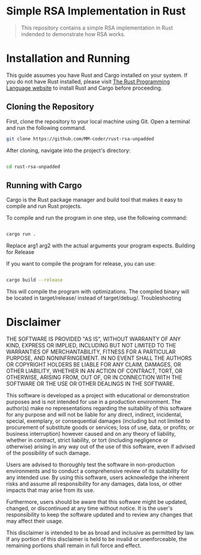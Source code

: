 # Simple RSA Implementation in Rust

> This repository contains a simple RSA implementation in Rust indended to demonstrate how RSA works. 

# Installation and Running

This guide assumes you have Rust and Cargo installed on your system. If you do not have Rust installed, please visit [The Rust Programming Language website](https://www.rust-lang.org/tools/install) to install Rust and Cargo before proceeding.

## Cloning the Repository

First, clone the repository to your local machine using Git. Open a terminal and run the following command.

```bash
git clone https://github.com/MM-coder/rust-rsa-unpadded
```

After cloning, navigate into the project's directory:

```bash

cd rust-rsa-unpadded

```

## Running with Cargo

Cargo is the Rust package manager and build tool that makes it easy to compile and run Rust projects.

To compile and run the program in one step, use the following command:

```bash

cargo run .

```

Replace arg1 arg2 with the actual arguments your program expects.
Building for Release

If you want to compile the program for release, you can use:

```bash

cargo build --release

```

This will compile the program with optimizations. The compiled binary will be located in target/release/ instead of target/debug/.
Troubleshooting

# Disclaimer

THE SOFTWARE IS PROVIDED "AS IS", WITHOUT WARRANTY OF ANY KIND, EXPRESS OR IMPLIED, INCLUDING BUT NOT LIMITED TO THE WARRANTIES OF MERCHANTABILITY, FITNESS FOR A PARTICULAR PURPOSE, AND NONINFRINGEMENT. IN NO EVENT SHALL THE AUTHORS OR COPYRIGHT HOLDERS BE LIABLE FOR ANY CLAIM, DAMAGES, OR OTHER LIABILITY, WHETHER IN AN ACTION OF CONTRACT, TORT, OR OTHERWISE, ARISING FROM, OUT OF, OR IN CONNECTION WITH THE SOFTWARE OR THE USE OR OTHER DEALINGS IN THE SOFTWARE.

This software is developed as a project with educational or demonstration purposes and is not intended for use in a production environment. The author(s) make no representations regarding the suitability of this software for any purpose and will not be liable for any direct, indirect, incidental, special, exemplary, or consequential damages (including but not limited to procurement of substitute goods or services; loss of use, data, or profits; or business interruption) however caused and on any theory of liability, whether in contract, strict liability, or tort (including negligence or otherwise) arising in any way out of the use of this software, even if advised of the possibility of such damage.

Users are advised to thoroughly test the software in non-production environments and to conduct a comprehensive review of its suitability for any intended use. By using this software, users acknowledge the inherent risks and assume all responsibility for any damages, data loss, or other impacts that may arise from its use.

Furthermore, users should be aware that this software might be updated, changed, or discontinued at any time without notice. It is the user's responsibility to keep the software updated and to review any changes that may affect their usage.

This disclaimer is intended to be as broad and inclusive as permitted by law. If any portion of this disclaimer is held to be invalid or unenforceable, the remaining portions shall remain in full force and effect.
